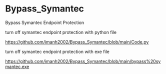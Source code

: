# Bypass_Symantec
Bypass Symantec Endpoint Protection

turn off symantec endpoint protection with python file

https://github.com/imanh2002/Bypass_Symantec/blob/main/Code.py <br />

turn off symantec endpoint protection with exe file <br />

https://github.com/imanh2002/Bypass_Symantec/blob/main/bypass%20symantec.exe
